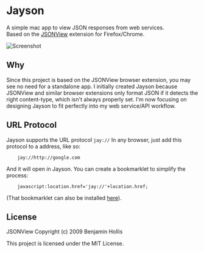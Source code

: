 Jayson
====
A simple mac app to view JSON responses from web services.  
Based on the [JSONView](http://code.google.com/p/jsonview/) extension for Firefox/Chrome.

![Screenshot](https://github.com/YellinBen/Jayson/raw/master/jayson_screenshot1.png)

## Why ##

Since this project is based on the JSONView browser extension, you may see no need for a standalone app. I initially created Jayson because JSONView and similar browser extensions only format JSON if it detects the right content-type, which isn't always properly set. I'm now focusing on designing Jayson to fit perfectly into my web service/API workflow.

## URL Protocol ##

Jayson supports the URL protocol `jay://`
In any browser, just add this protocol to a address, like so:

		jay://http://google.com
		
And it will open in Jayson. You can create a bookmarklet to simplify the process:

		javascript:location.href='jay://'+location.href;
		
(That bookmarklet can also be installed [here](http://beenyelling.com/work/jayson/bookmarklet.html)).


## License ##

JSONView Copyright (c) 2009 Benjamin Hollis  
                                                  
This project is licensed under the MIT License.